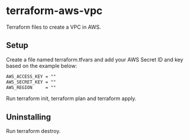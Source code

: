 # terraform-aws-vpc
Terraform files to create a VPC in AWS.


## Setup

Create a file named terraform.tfvars and add your AWS Secret ID and key based on the example below:

```markdown
AWS_ACCESS_KEY = ""
AWS_SECRET_KEY = ""
AWS_REGION     = ""
```

Run terraform init, terraform plan and terraform apply.

## Uninstalling

Run terraform destroy.